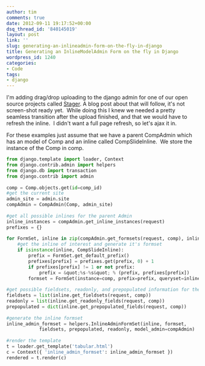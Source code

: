 ```yaml
---
author: tim
comments: true
date: 2012-09-11 19:17:52+00:00
dsq_thread_id: '840145019'
layout: post
link: ''
slug: generating-an-inlineadmin-form-on-the-fly-in-django
title: Generating an InlineModelAdmin Form on the fly in Django
wordpress_id: 1240
categories:
- Code
tags:
- django
---
```


I'm adding drag/drop uploading to the django admin for one of our open source
projects called [Stager](https://github.com/aiaio/ai-stager). A blog post
about that will follow, it's not screen-shot ready yet.  While doing this I
knew we needed a pretty seamless transition after the upload finished, and
that we would have to refresh the inline.  I didn't want a full page refresh,
so let's ajax it in. 

For these examples just assume that we have a parent CompAdmin which has an model of Comp and an inline called CompSlideInline.  We store the instance of the Comp in comp. 

```python
from django.template import loader, Context
from django.contrib.admin import helpers
from django.db import transaction
from django.contrib import admin
 
comp = Comp.objects.get(id=comp_id)
#get the current site
admin_site = admin.site
compAdmin = CompAdmin(Comp, admin_site)
 
#get all possible inlines for the parent Admin
inline_instances = compAdmin.get_inline_instances(request)
prefixes = {}
 
for FormSet, inline in zip(compAdmin.get_formsets(request, comp), inline_instances):
    #get the inline of interest and generate it's formset
    if isinstance(inline, CompSlideInline):
        prefix = FormSet.get_default_prefix()
        prefixes[prefix] = prefixes.get(prefix, 0) + 1
        if prefixes[prefix] != 1 or not prefix:
            prefix = &quot;%s-%s&quot; % (prefix, prefixes[prefix])
        formset = FormSet(instance=comp, prefix=prefix, queryset=inline.queryset(request))
 
#get possible fieldsets, readonly, and prepopulated information for the parent Admin
fieldsets = list(inline.get_fieldsets(request, comp))
readonly = list(inline.get_readonly_fields(request, comp))
prepopulated = dict(inline.get_prepopulated_fields(request, comp))
 
#generate the inline formset
inline_admin_formset = helpers.InlineAdminFormSet(inline, formset,
            fieldsets, prepopulated, readonly, model_admin=compAdmin)
 
#render the template
t = loader.get_template('tabular.html')
c = Context({ 'inline_admin_formset': inline_admin_formset })
rendered = t.render(c)
```
